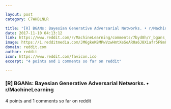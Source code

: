 ```yaml
---

layout: post
category: C7WHBLNLR

title: "[R] BGANs: Bayesian Generative Adversarial Networks. • r/MachineLearning"
date: 2017-11-10 04:13:12
link: https://www.reddit.com/r/MachineLearning/comments/7byd8h/r_bgans_bayesian_generative_adversarial_networks/
image: https://i.redditmedia.com/JM6gkeKBMPwVzwHmtXeSeAR0a6J8Xiafr5F9m8SeieU.jpg?w=320&s=696097f0d533f2ee00544a251bc90e2b
domain: reddit.com
author: reddit
icon: https://www.reddit.com/favicon.ico
excerpt: "4 points and 1 comments so far on reddit"

---
```


### [R] BGANs: Bayesian Generative Adversarial Networks. • r/MachineLearning

4 points and 1 comments so far on reddit